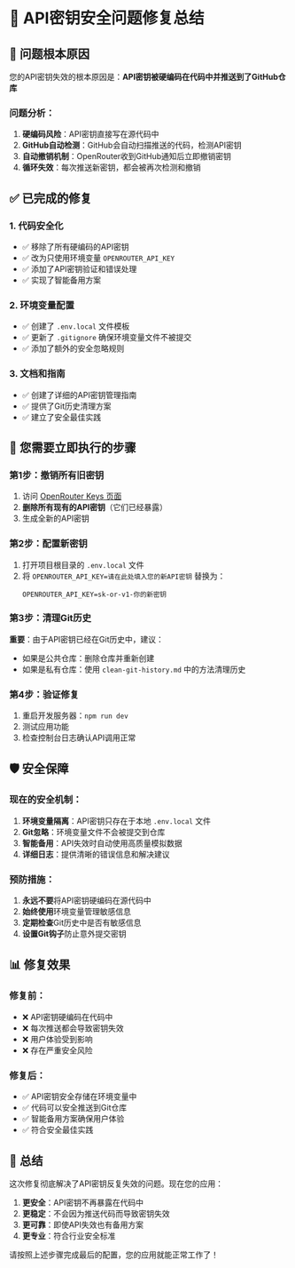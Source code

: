 # 🔐 API密钥安全问题修复总结

## 🎯 **问题根本原因**
您的API密钥失效的根本原因是：**API密钥被硬编码在代码中并推送到了GitHub仓库**

### 问题分析：
1. **硬编码风险**：API密钥直接写在源代码中
2. **GitHub自动检测**：GitHub会自动扫描推送的代码，检测API密钥
3. **自动撤销机制**：OpenRouter收到GitHub通知后立即撤销密钥
4. **循环失效**：每次推送新密钥，都会被再次检测和撤销

## ✅ **已完成的修复**

### 1. 代码安全化
- ✅ 移除了所有硬编码的API密钥
- ✅ 改为只使用环境变量 `OPENROUTER_API_KEY`
- ✅ 添加了API密钥验证和错误处理
- ✅ 实现了智能备用方案

### 2. 环境变量配置
- ✅ 创建了 `.env.local` 文件模板
- ✅ 更新了 `.gitignore` 确保环境变量文件不被提交
- ✅ 添加了额外的安全忽略规则

### 3. 文档和指南
- ✅ 创建了详细的API密钥管理指南
- ✅ 提供了Git历史清理方案
- ✅ 建立了安全最佳实践

## 🚨 **您需要立即执行的步骤**

### 第1步：撤销所有旧密钥
1. 访问 [OpenRouter Keys 页面](https://openrouter.ai/keys)
2. **删除所有现有的API密钥**（它们已经暴露）
3. 生成全新的API密钥

### 第2步：配置新密钥
1. 打开项目根目录的 `.env.local` 文件
2. 将 `OPENROUTER_API_KEY=请在此处填入您的新API密钥` 替换为：
   ```
   OPENROUTER_API_KEY=sk-or-v1-你的新密钥
   ```

### 第3步：清理Git历史
**重要**：由于API密钥已经在Git历史中，建议：
- 如果是公共仓库：删除仓库并重新创建
- 如果是私有仓库：使用 `clean-git-history.md` 中的方法清理历史

### 第4步：验证修复
1. 重启开发服务器：`npm run dev`
2. 测试应用功能
3. 检查控制台日志确认API调用正常

## 🛡️ **安全保障**

### 现在的安全机制：
1. **环境变量隔离**：API密钥只存在于本地 `.env.local` 文件
2. **Git忽略**：环境变量文件不会被提交到仓库
3. **智能备用**：API失效时自动使用高质量模拟数据
4. **详细日志**：提供清晰的错误信息和解决建议

### 预防措施：
1. **永远不要**将API密钥硬编码在源代码中
2. **始终使用**环境变量管理敏感信息
3. **定期检查**Git历史中是否有敏感信息
4. **设置Git钩子**防止意外提交密钥

## 📊 **修复效果**

### 修复前：
- ❌ API密钥硬编码在代码中
- ❌ 每次推送都会导致密钥失效
- ❌ 用户体验受到影响
- ❌ 存在严重安全风险

### 修复后：
- ✅ API密钥安全存储在环境变量中
- ✅ 代码可以安全推送到Git仓库
- ✅ 智能备用方案确保用户体验
- ✅ 符合安全最佳实践

## 🎉 **总结**

这次修复彻底解决了API密钥反复失效的问题。现在您的应用：
1. **更安全**：API密钥不再暴露在代码中
2. **更稳定**：不会因为推送代码而导致密钥失效
3. **更可靠**：即使API失效也有备用方案
4. **更专业**：符合行业安全标准

请按照上述步骤完成最后的配置，您的应用就能正常工作了！ 